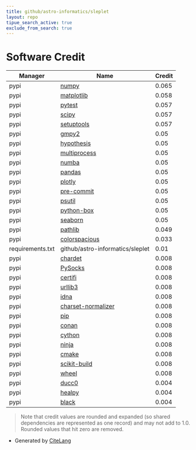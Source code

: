 ```yaml
---
title: github/astro-informatics/sleplet
layout: repo
tipue_search_active: true
exclude_from_search: true
---
```

# Software Credit

|Manager|Name|Credit|
|-------|----|------|
|pypi|[numpy](https://www.numpy.org)|0.065|
|pypi|[matplotlib](https://matplotlib.org)|0.058|
|pypi|[pytest](https://docs.pytest.org/en/latest/)|0.057|
|pypi|[scipy](https://scipy.org/)|0.057|
|pypi|[setuptools](https://github.com/pypa/setuptools)|0.057|
|pypi|[gmpy2](https://github.com/aleaxit/gmpy)|0.05|
|pypi|[hypothesis](https://hypothesis.works)|0.05|
|pypi|[multiprocess](https://github.com/uqfoundation/multiprocess)|0.05|
|pypi|[numba](https://numba.pydata.org)|0.05|
|pypi|[pandas](https://pandas.pydata.org)|0.05|
|pypi|[plotly](https://plotly.com/python/)|0.05|
|pypi|[pre-commit](https://github.com/pre-commit/pre-commit)|0.05|
|pypi|[psutil](https://github.com/giampaolo/psutil)|0.05|
|pypi|[python-box](https://github.com/cdgriffith/Box)|0.05|
|pypi|[seaborn](https://seaborn.pydata.org)|0.05|
|pypi|[pathlib](https://pathlib.readthedocs.org/)|0.049|
|pypi|[colorspacious](https://github.com/njsmith/colorspacious)|0.033|
|requirements.txt|github/astro-informatics/sleplet|0.01|
|pypi|[chardet](https://pypi.org/project/chardet)|0.008|
|pypi|[PySocks](https://pypi.org/project/PySocks)|0.008|
|pypi|[certifi](https://pypi.org/project/certifi)|0.008|
|pypi|[urllib3](https://pypi.org/project/urllib3)|0.008|
|pypi|[idna](https://pypi.org/project/idna)|0.008|
|pypi|[charset-normalizer](https://pypi.org/project/charset-normalizer)|0.008|
|pypi|[pip](https://pypi.org/project/pip)|0.008|
|pypi|[conan](https://pypi.org/project/conan)|0.008|
|pypi|[cython](https://pypi.org/project/cython)|0.008|
|pypi|[ninja](https://pypi.org/project/ninja)|0.008|
|pypi|[cmake](https://pypi.org/project/cmake)|0.008|
|pypi|[scikit-build](https://pypi.org/project/scikit-build)|0.008|
|pypi|[wheel](https://pypi.org/project/wheel)|0.008|
|pypi|[ducc0](https://pypi.org/project/ducc0)|0.004|
|pypi|[healpy](http://github.com/healpy)|0.004|
|pypi|[black](https://pypi.org/project/black)|0.004|


> Note that credit values are rounded and expanded (so shared dependencies are represented as one record) and may not add to 1.0. Rounded values that hit zero are removed.


- Generated by [CiteLang](https://github.com/vsoch/citelang)
